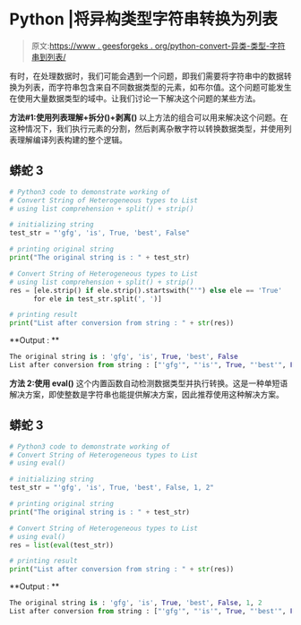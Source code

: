 # Python |将异构类型字符串转换为列表

> 原文:[https://www . geesforgeks . org/python-convert-异类-类型-字符串到列表/](https://www.geeksforgeeks.org/python-convert-heterogeneous-type-string-to-list/)

有时，在处理数据时，我们可能会遇到一个问题，即我们需要将字符串中的数据转换为列表，而字符串包含来自不同数据类型的元素，如布尔值。这个问题可能发生在使用大量数据类型的域中。让我们讨论一下解决这个问题的某些方法。

**方法#1:使用列表理解+拆分()+剥离()**
以上方法的组合可以用来解决这个问题。在这种情况下，我们执行元素的分割，然后剥离杂散字符以转换数据类型，并使用列表理解编译列表构建的整个逻辑。

## 蟒蛇 3

```py
# Python3 code to demonstrate working of
# Convert String of Heterogeneous types to List
# using list comprehension + split() + strip()

# initializing string 
test_str = "'gfg', 'is', True, 'best', False"

# printing original string 
print("The original string is : " + test_str)

# Convert String of Heterogeneous types to List
# using list comprehension + split() + strip()
res = [ele.strip() if ele.strip().startswith("'") else ele == 'True'
      for ele in test_str.split(', ')]

# printing result
print("List after conversion from string : " + str(res))
```

**Output : **

```py
The original string is : 'gfg', 'is', True, 'best', False
List after conversion from string : ["'gfg'", "'is'", True, "'best'", False]
```

**方法 2:使用 eval()**
这个内置函数自动检测数据类型并执行转换。这是一种单短语解决方案，即使整数是字符串也能提供解决方案，因此推荐使用这种解决方案。

## 蟒蛇 3

```py
# Python3 code to demonstrate working of
# Convert String of Heterogeneous types to List
# using eval()

# initializing string 
test_str = "'gfg', 'is', True, 'best', False, 1, 2"

# printing original string 
print("The original string is : " + test_str)

# Convert String of Heterogeneous types to List
# using eval()
res = list(eval(test_str))

# printing result
print("List after conversion from string : " + str(res))
```

**Output : **

```py
The original string is : 'gfg', 'is', True, 'best', False, 1, 2
List after conversion from string : ["'gfg'", "'is'", True, "'best'", False, 1, 2]
```
